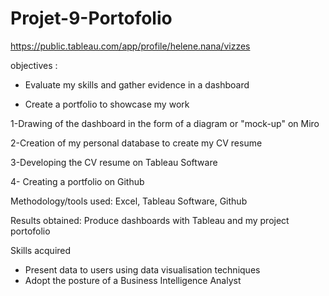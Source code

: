 # Projet-9-Portofolio

https://public.tableau.com/app/profile/helene.nana/vizzes

objectives :
- Evaluate my skills and gather evidence in a dashboard

- Create a portfolio to showcase my work
 


1-Drawing of the dashboard in the form of a diagram or "mock-up" on Miro

2-Creation of my personal database to create my CV resume

3-Developing the CV resume on Tableau Software

4- Creating a portfolio on Github

Methodology/tools used: Excel, Tableau Software, Github

Results obtained: Produce dashboards with Tableau and my project portofolio 

Skills acquired

- Present data to users using data visualisation techniques
- Adopt the posture of a Business Intelligence Analyst
